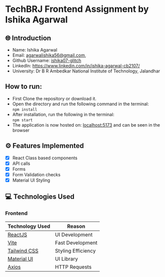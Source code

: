 # TechBRJ Frontend Assignment by Ishika Agarwal

## 🌐 Introduction

- Name: Ishika Agarwal
- Email: agarwalishika56@gmail.com,
- Github Username: [ishika07-glitch](https://github.com/ishika07-glitch)
- LinkedIn: https://www.linkedin.com/in/ishika-agarwal-cb2107/
- University: Dr B R Ambedkar National Institute of Technology, Jalandhar

## How to run:

- First Clone the repository or download it.
- Open the directory and run the following command in the terminal:  
   `npm install`
- After installation, run the following in the terminal:  
   `npm start`
- The application is now hosted on: [localhost:5173](http://localhost:5173/) and can be seen in the browser

## ⚙️ Features Implemented

- [x] React Class based components
- [x] API calls
- [x] Forms
- [x] Form Validation checks
- [x] Material UI Styling

## 💻 Technologies Used

### Frontend

| Technology Used                             | Reason             |
| ------------------------------------------- | ------------------ |
| [ReactJS](https://reactjs.org/)             | UI Development     |
| [Vite](https://vitejs.dev/)                 | Fast Development   |
| [Tailwind CSS](https://tailwindcss.com/)    | Styling Efficiency |
| [Material UI](https://mui.com/material-ui/) | UI Library         |
| [Axios](https://axios-http.com/)            | HTTP Requests      |

